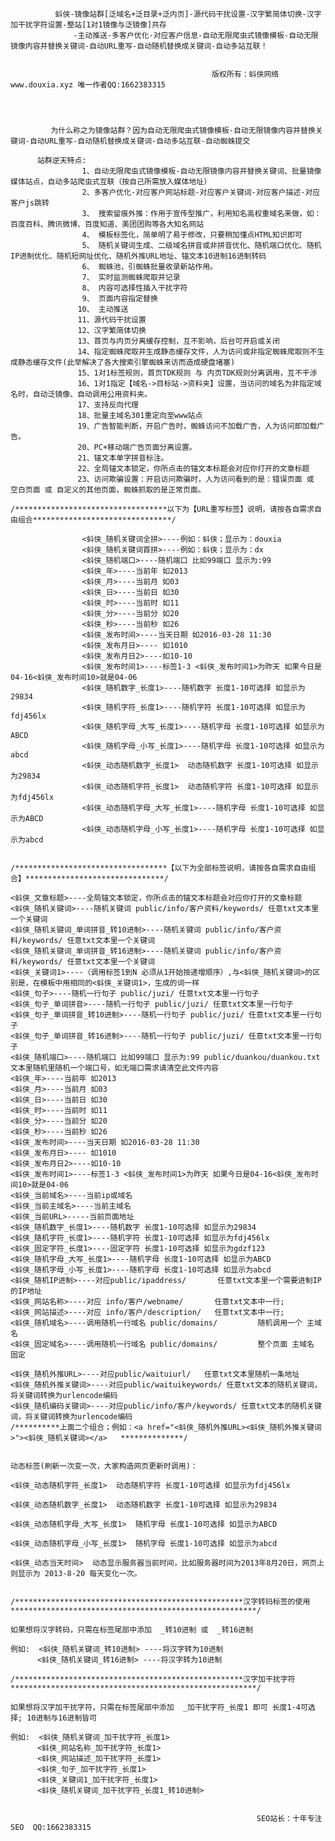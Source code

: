  

              蚪侠-镜像站群[泛域名+泛目录+泛内页]-源代码干扰设置-汉字繁简体切换-汉字加干扰字符设置-整站[1对1镜像与泛镜像]共存
                  -主动推送-多客户优化-对应客户信息-自动无限爬虫式镜像模板-自动无限镜像内容并替换关键词-自动URL重写-自动随机替换成关键词-自动多站互联！


                                                 版权所有：蚪侠网络 www.douxia.xyz 唯一作者QQ:1662383315




             为什么称之为镜像站群？因为自动无限爬虫式镜像模板-自动无限镜像内容并替换关键词-自动URL重写-自动随机替换成关键词-自动多站互联-自动蜘蛛提交

          站群逆天特点:
                    1、自动无限爬虫式镜像模板-自动无限镜像内容并替换关键词、批量镜像媒体站点，自动多站爬虫式互联（按自己所需放入媒体地址）
                    2、多客户优化-对应客户网站标题-对应客户关键词-对应客户描述-对应客户js跳转
                    3、 搜索留痕外推：作用于宣传型推广，利用知名高权重域名来做，如：百度百科、腾讯微博、百度知道、美团团购等各大知名网站
                    4、 模板标签化，简单明了易于修改，只要稍加懂点HTML知识即可
                    5、 随机关键词生成、二级域名拼音或非拼音优化、随机端口优化、随机IP进制优化、随机短网址优化、随机外推URL地址、锚文本10进制16进制转码
                    6、 蜘蛛池，引蜘蛛批量收录新站作用。
                    7、 实时监测蜘蛛爬取并记录 
                    8、 内容可选择性插入干扰字符
                    9、 页面内容指定替换
                   10、 主动推送
                   11、源代码干扰设置
                   12、汉字繁简体切换
                   13、首页与内页分离缓存控制，互不影响，后台可开启或关闭
                   14、指定蜘蛛爬取并生成静态缓存文件，人为访问或非指定蜘蛛爬取则不生成静态缓存文件(此举解决了各大搜索引擎蜘蛛来访而造成硬盘堵塞)
                   15、1对1标签规则，首页TDK规则 与 内页TDK规则分离调用，互不干涉
                   16、1对1指定【域名->目标站->资料夹】设置，当访问的域名为非指定域名时，自动泛镜像、自动调用公用资料夹。
                   17、支持反向代理
                   18、批量主域名301重定向至www站点
                   19、广告智能判断，开启广告时，蜘蛛访问不加载广告，人为访问即加载广告。
                   20、PC+移动端广告页面分离设置。
                   21、锚文本单字拼音标注。
                   22、全局锚文本锁定，你所点击的锚文本标题会对应你打开的文章标题 
                   23、访问欺骗设置：开启访问欺骗时，人为访问看到的是：错误页面 或 空白页面 或 自定义的其他页面，蜘蛛抓取的是正常页面。
  
    /**********************************以下为【URL重写标签】说明，请按各自需求自由组合*******************************/
                             
                    <蚪侠_随机关键词全拼>----例如：蚪侠；显示为：douxia
                    <蚪侠_随机关键词首拼>----例如：蚪侠；显示为：dx
                    <蚪侠_随机端口>----随机端口 比如99端口 显示为:99 
                    <蚪侠_年>----当前年 如2013
                    <蚪侠_月>----当前月 如03
                    <蚪侠_日>----当前日 如30
                    <蚪侠_时>----当前时 如11
                    <蚪侠_分>----当前分 如20
                    <蚪侠_秒>----当前秒 如26
                    <蚪侠_发布时间>----当天日期 如2016-03-28 11:30
                    <蚪侠_发布月日>---- 如1010
                    <蚪侠_发布月日2>----如10-10
                    <蚪侠_发布时间1>----标签1-3 <蚪侠_发布时间1>为昨天 如果今日是04-16<蚪侠_发布时间10>就是04-06
                    <蚪侠_随机数字_长度1>----随机数字 长度1-10可选择 如显示为29834
                    <蚪侠_随机字符_长度1>----随机字符 长度1-10可选择 如显示为fdj456lx
                    <蚪侠_随机字母_大写_长度1>----随机字母 长度1-10可选择 如显示为ABCD
                    <蚪侠_随机字母_小写_长度1>----随机字母 长度1-10可选择 如显示为abcd
                    <蚪侠_动态随机数字_长度1>  动态随机数字 长度1-10可选择 如显示为29834
                    <蚪侠_动态随机字符_长度1>  动态随机字符 长度1-10可选择 如显示为fdj456lx
                    <蚪侠_动态随机字母_大写_长度1>----随机字母 长度1-10可选择 如显示为ABCD
                    <蚪侠_动态随机字母_小写_长度1>----随机字母 长度1-10可选择 如显示为abcd


    /**********************************【以下为全部标签说明，请按各自需求自由组合】*******************************/
    
    <蚪侠_文章标题>----全局锚文本锁定，你所点击的锚文本标题会对应你打开的文章标题
    <蚪侠_随机关键词>----随机关键词 public/info/客户资料/keywords/ 任意txt文本里一个关键词
    <蚪侠_随机关键词_单词拼音_转10进制>----随机关键词 public/info/客户资料/keywords/ 任意txt文本里一个关键词
    <蚪侠_随机关键词_单词拼音_转16进制>----随机关键词 public/info/客户资料/keywords/ 任意txt文本里一个关键词
    <蚪侠_关键词1>----（调用标签1到N 必须从1开始按递增顺序）,与<蚪侠_随机关键词>的区别是，在模板中用相同的<蚪侠_关键词1>，生成的词一样
    <蚪侠_句子>----随机一行句子 public/juzi/ 任意txt文本里一行句子
    <蚪侠_句子_单词拼音>----随机一行句子 public/juzi/ 任意txt文本里一行句子
    <蚪侠_句子_单词拼音_转10进制>----随机一行句子 public/juzi/ 任意txt文本里一行句子
    <蚪侠_句子_单词拼音_转16进制>----随机一行句子 public/juzi/ 任意txt文本里一行句子
    <蚪侠_随机端口>----随机端口 比如99端口 显示为:99 public/duankou/duankou.txt文本里随机里随机一个端口号，如无端口需求请清空此文件内容
    <蚪侠_年>----当前年 如2013
    <蚪侠_月>----当前月 如03
    <蚪侠_日>----当前日 如30
    <蚪侠_时>----当前时 如11
    <蚪侠_分>----当前分 如20
    <蚪侠_秒>----当前秒 如26
    <蚪侠_发布时间>----当天日期 如2016-03-28 11:30
    <蚪侠_发布月日>---- 如1010
    <蚪侠_发布月日2>----如10-10
    <蚪侠_发布时间1>----标签1-3 <蚪侠_发布时间1>为昨天 如果今日是04-16<蚪侠_发布时间10>就是04-06
    <蚪侠_当前域名>----当前ip或域名
    <蚪侠_当前主域名>----当前主域名
    <蚪侠_当前URL>-----当前页面地址
    <蚪侠_随机数字_长度1>----随机数字 长度1-10可选择 如显示为29834
    <蚪侠_随机字符_长度1>----随机字符 长度1-10可选择 如显示为fdj456lx
    <蚪侠_固定字符_长度1>----固定字符 长度1-10可选择 如显示为gdzf123
    <蚪侠_随机字母_大写_长度1>----随机字母 长度1-10可选择 如显示为ABCD
    <蚪侠_随机字母_小写_长度1>----随机字母 长度1-10可选择 如显示为abcd
    <蚪侠_随机IP进制>----对应public/ipaddress/       任意txt文本里一个需要进制IP的IP地址
    <蚪侠_网站名称>----对应 info/客户/webname/       任意txt文本中一行;
    <蚪侠_网站描述>----对应 info/客户/description/   任意txt文本中一行;
    <蚪侠_随机域名>----调用随机一行域名 public/domains/         随机调用一个 主域名
    <蚪侠_固定域名>----调用随机一行域名 public/domains/         整个页面 主域名 固定

    <蚪侠_随机外推URL>----对应public/waituiurl/   任意txt文本里随机一条地址
    <蚪侠_随机外推关键词>----对应public/waituikeywords/ 任意txt文本的随机关键词，将关键词转换为urlencode编码
    <蚪侠_随机编码关键词>----对应public/info/客户/keywords/ 任意txt文本的随机关键词，将关键词转换为urlencode编码
    /**********上面二个组合；例如：<a href="<蚪侠_随机外推URL><蚪侠_随机外推关键词>"><蚪侠_随机关键词></a>   **************/


    动态标签(刷新一次变一次，大家构造网页更新时调用)：

    <蚪侠_动态随机字符_长度1>  动态随机字符 长度1-10可选择 如显示为fdj456lx

    <蚪侠_动态随机数字_长度1>  动态随机数字 长度1-10可选择 如显示为29834

    <蚪侠_动态随机字母_大写_长度1>  随机字母 长度1-10可选择 如显示为ABCD

    <蚪侠_动态随机字母_小写_长度1>  随机字母 长度1-10可选择 如显示为abcd

    <蚪侠_动态当天时间>  动态显示服务器当前时间，比如服务器时间为2013年8月20日，网页上则显示为 2013-8-20 每天变化一次。


    /***************************************************汉字转码标签的使用*******************************************************/

    如果想将汉字转码，只需在标签尾部中添加  _转10进制 或  _转16进制

    例如:  <蚪侠_随机关键词_转10进制> ----将汉字转为10进制
          <蚪侠_随机关键词_转16进制> ----将汉字转为10进制

    /***************************************************汉字加干扰字符*******************************************************/

    如果想将汉字加干扰字符，只需在标签尾部中添加  _加干扰字符_长度1 即可 长度1-4可选择; 10进制与16进制皆可

    例如:  <蚪侠_随机关键词_加干扰字符_长度1>
          <蚪侠_网站名称_加干扰字符_长度1>
          <蚪侠_网站描述_加干扰字符_长度1>
          <蚪侠_句子_加干扰字符_长度1>
          <蚪侠_关键词1_加干扰字符_长度1>
          <蚪侠_随机关键词_加干扰字符_长度1_转10进制>


                                                           SEO站长：十年专注SEO  QQ:1662383315

